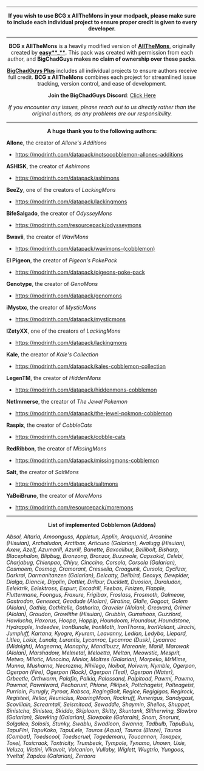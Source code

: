 <div align='center'>

---

**If you wish to use BCG x AllTheMons in your modpack, please make sure to include each individual project to ensure proper credit is given to every developer.**

---

**BCG x AllTheMons** is a heavily modified version of **[AllTheMons](https://modrinth.com/datapack/allthemons)**, originally created by **[easy**\_**](https://modrinth.com/user/easy_____)**. This pack was created with permission from each author, and **BigChadGuys makes no claim of ownership over these packs**.

**[BigChadGuys Plus](https://modrinth.com/modpack/bcg)** includes all individual projects to ensure authors receive full credit. **BCG x AllTheMons** combines each project for streamlined issue tracking, version control, and ease of development.

**Join the BigChadGuys Discord**: [Click Here](https://discord.gg/bigchadguys)

_If you encounter any issues, please reach out to us directly rather than the original authors, as any problems are our responsibility._

---

**A huge thank you to the following authors:**

</div>

**Allone**, the creator of _Allone's Additions_

- https://modrinth.com/datapack/notsocobblemon-allones-additions

**ASHISK**, the creator of _Ashimons_

- https://modrinth.com/datapack/ashimons

**BeeZy**, one of the creators of _LackingMons_

- https://modrinth.com/datapack/lackingmons

**BifeSalgado**, the creator of _OdysseyMons_

- https://modrinth.com/resourcepack/odysseymons

**Bwavii**, the creator of _WaviMons_

- https://modrinth.com/datapack/wavimons-(cobblemon)

**El Pigeon**, the creator of _Pigeon's PokePack_

- https://modrinth.com/datapack/pigeons-poke-pack

**Genotype**, the creator of _GenoMons_

- https://modrinth.com/datapack/genomons

**iMystxc**, the creator of _MysticMons_

- https://modrinth.com/datapack/mysticmons

**IZetyXX**, one of the creators of _LackingMons_

- https://modrinth.com/datapack/lackingmons

**Kale**, the creator of _Kale's Collection_

- https://modrinth.com/datapack/kales-cobblemon-collection

**LegenTM**, the creator of _HiddenMons_

- https://modrinth.com/datapack/hiddenmons-cobblemon

**NetImmerse**, the creator of _The Jewel Pokemon_

- https://modrinth.com/datapack/the-jewel-pokmon-cobblemon

**Raspix**, the creator of _CobbleCats_

- https://modrinth.com/datapack/cobble-cats

**RedRibbon**, the creator of _MissingMons_

- https://modrinth.com/datapack/missingmons-cobblemon

**Salt**, the creator of _SaltMons_

- https://modrinth.com/datapack/saltmons

**YaBoiBruno**, the creator of _MoreMons_

- https://modrinth.com/resourcepack/moremons

---

<div align='center'>

**List of implemented Cobblemon (Addons)**

</div>

_Absol, Altaria, Amoonguss, Appletun, Applin, Araquanid, Arcanine (Hisuian), Archaludon, Arctibax, Articuno (Galarian), Avalugg (Hisuian), Axew, Azelf, Azumarill, Azurill, Banette, Baxcalibur, Bellibolt, Bisharp, Blacephalon, Blipbug, Bronzong, Bronzor, Buzzwole, Capsakid, Celebi, Charjabug, Chienpao, Chiyu, Cinccino, Corsola, Corsola (Galarian), Cosmoem, Cosmog, Cramorant, Cresselia, Croagunk, Cursola, Cyclizar, Darkrai, Darmanitanzen (Galarian), Delcatty, Delibird, Deoxys, Dewpider, Dialga, Diancie, Dipplin, Dottler, Drilbur, Ducklett, Duosion, Duraludon, Eelektrik, Eelektross, Espurr, Excadrill, Feebas, Finizen, Flapple, Fluttermane, Foongus, Fraxure, Frigibax, Froslass, Frosmoth, Galmeow, Gastrodon, Genesect, Geodude (Alolan), Giratina, Glalie, Gogoat, Golem (Alolan), Gothia, Gothitelle, Gothorita, Graveler (Alolan), Greavard, Grimer (Alolan), Groudon, Growlithe (Hisuian), Grubbin, Gumshoos, Guzzlord, Hawlucha, Haxorus, Hoopa, Hoppip, Houndoom, Houndour, Houndstone, Hydrapple, Indeedee, IronBundle, IronMoth, IronThorns, IronValiant, Jirachi, Jumpluff, Kartana, Kyogre, Kyurem, Leavanny, Ledian, Ledyba, Liepard, Litleo, Lokix, Lunala, Lurantis, Lycanroc, Lycanroc (Dusk), Lycanroc (Midnight), Magearna, Manaphy, Mandibuzz, Mareanie, Marill, Marowak (Alolan), Marshadow, Melmetal, Meloetta, Meltan, Meowstic, Mesprit, Metwo, Milotic, Minccino, Minior, Moltres (Galarian), Morpeko, MrMime, Munna, Musharna, Necrozma, Nihilego, Noibat, Noivern, Nymble, Ogerpon, Ogerpon (Fire), Ogerpon (Rock), Ogerpon (Teal), Ogerpon (Water), Orbeetle, Orthworm, Palafin, Palkia, Palossand, Palpitoad, Pawmi, Pawmo, Pawmot, Pawniward, Pecharunt, Phione, Pikipek, Poltchageist, Polteageist, Purrloin, Purugly, Pyroar, Rabsca, RagingBolt, Regice, Regigigas, Regirock, Registeel, Rellor, Reuniclus, RoaringMoon, Rockruff, Runerigus, Sandygast, Scovillain, Screamtail, Seismitoad, Sewaddle, Shaymin, Shellos, Shuppet, Sinistcha, Sinistea, Skiddo, Skiploom, Skitty, Skuntank, Slitherwing, Slowbro (Galarian), Slowking (Galarian), Slowpoke (Galarain), Snom, Snorunt, Solgaleo, Solosis, Stunky, Swablu, Swadloon, Swanna, Tadbulb, TapuBulu, TapuFini, TapuKoko, TapuLele, Tauros (Aqua), Tauros (Blaze), Tauros (Combat), Toedscool, Toedscruel, Togedemaru, Toucannon, Toxapex, Toxel, Toxicraok, Toxtricity, Trumbeak, Tympole, Tynamo, Unown, Uxie, Veluza, Victini, Vikavolt, Volcanion, Vullaby, Wiglett, Wugtrio, Yungoos, Yveltal, Zapdos (Galarian), Zeraora_

---
